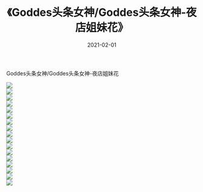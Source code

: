 ﻿---
layout: post
title:  《Goddes头条女神/Goddes头条女神-夜店姐妹花》
date:   2021-02-01
img: http://pic.660000.xyz/1:/网络美图/2021/Goddes头条女神/Goddes头条女神-夜店姐妹花/000.jpg
categories: [美女, 清纯, 唯美]
---

Goddes头条女神/Goddes头条女神-夜店姐妹花

 ![](http://pic.660000.xyz/1:/网络美图/2021/Goddes头条女神/Goddes头条女神-夜店姐妹花/001.jpg) <br>![](http://pic.660000.xyz/1:/网络美图/2021/Goddes头条女神/Goddes头条女神-夜店姐妹花/002.jpg) <br>![](http://pic.660000.xyz/1:/网络美图/2021/Goddes头条女神/Goddes头条女神-夜店姐妹花/003.jpg) <br>![](http://pic.660000.xyz/1:/网络美图/2021/Goddes头条女神/Goddes头条女神-夜店姐妹花/004.jpg) <br>![](http://pic.660000.xyz/1:/网络美图/2021/Goddes头条女神/Goddes头条女神-夜店姐妹花/005.jpg) <br>![](http://pic.660000.xyz/1:/网络美图/2021/Goddes头条女神/Goddes头条女神-夜店姐妹花/006.jpg) <br>![](http://pic.660000.xyz/1:/网络美图/2021/Goddes头条女神/Goddes头条女神-夜店姐妹花/007.jpg) <br>![](http://pic.660000.xyz/1:/网络美图/2021/Goddes头条女神/Goddes头条女神-夜店姐妹花/008.jpg) <br>![](http://pic.660000.xyz/1:/网络美图/2021/Goddes头条女神/Goddes头条女神-夜店姐妹花/009.jpg) <br>![](http://pic.660000.xyz/1:/网络美图/2021/Goddes头条女神/Goddes头条女神-夜店姐妹花/010.jpg) <br>![](http://pic.660000.xyz/1:/网络美图/2021/Goddes头条女神/Goddes头条女神-夜店姐妹花/011.jpg) <br>![](http://pic.660000.xyz/1:/网络美图/2021/Goddes头条女神/Goddes头条女神-夜店姐妹花/012.jpg) <br>![](http://pic.660000.xyz/1:/网络美图/2021/Goddes头条女神/Goddes头条女神-夜店姐妹花/013.jpg) <br>![](http://pic.660000.xyz/1:/网络美图/2021/Goddes头条女神/Goddes头条女神-夜店姐妹花/014.jpg) <br>![](http://pic.660000.xyz/1:/网络美图/2021/Goddes头条女神/Goddes头条女神-夜店姐妹花/015.jpg) <br>![](http://pic.660000.xyz/1:/网络美图/2021/Goddes头条女神/Goddes头条女神-夜店姐妹花/016.jpg) <br>![](http://pic.660000.xyz/1:/网络美图/2021/Goddes头条女神/Goddes头条女神-夜店姐妹花/017.jpg) <br>